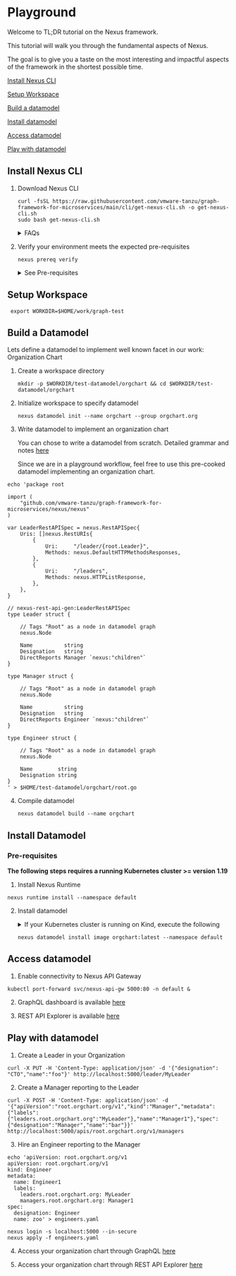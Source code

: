 # Playground

Welcome to TL;DR tutorial on the Nexus framework.

This tutorial will walk you through the fundamental aspects of Nexus.

The goal is to give you a taste on the most interesting and impactful aspects of the framework in the shortest possible time.

[Install Nexus CLI](#install-nexus-cli)

[Setup Workspace](#setup-workspace)

[Build a datamodel](#build-a-datamodel)

[Install datamodel](#install-datamodel)

[Access datamodel](#access-datamodel)

[Play with datamodel](#play-with-datamodel)

## Install Nexus CLI 

1. Download Nexus CLI

    ```
    curl -fsSL https://raw.githubusercontent.com/vmware-tanzu/graph-framework-for-microservices/main/cli/get-nexus-cli.sh -o get-nexus-cli.sh
    sudo bash get-nexus-cli.sh
    ```
    <details><summary>FAQs</summary>
      
      Nexus install without user input	
      ```
       ❯ sudo bash get-nexus-cli.sh --no-prompt
       Downloading Nexus ...
       Version: v0.0.149
       Image repository: gcr.io/nsx-sm/nexus/nexus-cli
       Directory: /usr/local/bin

       Nexus (v0.0.149) installed in /usr/local/bin/nexus
       Run "nexus help" to get started
	```
	
    Nexus install with user customization
	```
	❯ sudo bash get-nexus-cli.sh
         Downloading Nexus ...
         Version: v0.0.149
         Image repository: gcr.io/nsx-sm/nexus/nexus-cli
         Directory: /usr/local/bin

         Would you like to customize installation [y/n]:
         y
         Image repository [gcr.io/nsx-sm/nexus/nexus-cli]:
         Version [v0.0.149]:v0.0.148
         Directory [/usr/local/bin]:
         Nexus (v0.0.148) installed in /usr/local/bin/nexus
         Run "nexus help" to get started
	```
   
    Nexus install with specfic version
	```
	sudo bash get-nexus-cli.sh  -v v0.0.148
	```
	
    Nexus install with specfic version/Image/Directory	
	```
	sudo bash get-nexus-cli.sh -r gcr.io/nsx-sm/nexus/nexus-cli -v v0.0.148 -d /usr/local/bin
	```
    
    </details>
    


2. Verify your environment meets the expected pre-requisites

   ```
   nexus prereq verify
   ```

    <details><summary>See Pre-requisites</summary>

    a. To list all relevant pre-requisites:

        nexus prereq list

    </details>

## Setup Workspace
   ```
	export WORKDIR=$HOME/work/graph-test
   ```

## Build a Datamodel

Lets define a datamodel to implement well known facet in our work: Organization Chart

1. Create a workspace directory
    ```
    mkdir -p $WORKDIR/test-datamodel/orgchart && cd $WORKDIR/test-datamodel/orgchart       
    ```

2. Initialize workspace to specify datamodel
    ```
    nexus datamodel init --name orgchart --group orgchart.org
    ```

3. Write datamodel to implement an organization chart

   You can chose to write a datamodel from scratch. Detailed grammar and notes [here](../../compiler/DSL.md)

   Since we are in a playground workflow, feel free to use this pre-cooked datamodel implementing an organization chart. 

```shell
echo 'package root

import (
	"github.com/vmware-tanzu/graph-framework-for-microservices/nexus/nexus"
)

var LeaderRestAPISpec = nexus.RestAPISpec{
	Uris: []nexus.RestURIs{
		{
			Uri:     "/leader/{root.Leader}",
			Methods: nexus.DefaultHTTPMethodsResponses,
		},
		{
			Uri:     "/leaders",
			Methods: nexus.HTTPListResponse,
		},
	},
}

// nexus-rest-api-gen:LeaderRestAPISpec
type Leader struct {

	// Tags "Root" as a node in datamodel graph
	nexus.Node

	Name          string
	Designation   string
	DirectReports Manager `nexus:"children"`
}

type Manager struct {

	// Tags "Root" as a node in datamodel graph
	nexus.Node

	Name          string
	Designation   string
	DirectReports Engineer `nexus:"children"`
}

type Engineer struct {

	// Tags "Root" as a node in datamodel graph
	nexus.Node

	Name        string
	Designation string
}
' > $HOME/test-datamodel/orgchart/root.go
```

4. Compile datamodel

   ```
   nexus datamodel build --name orgchart
   ```

## Install Datamodel

### Pre-requisites

**The following steps requires a running Kubernetes cluster >= version 1.19**

1. Install Nexus Runtime

```
nexus runtime install --namespace default
```

2. Install datamodel

   <details><summary>If your Kubernetes cluster is running on Kind, execute the following </summary>

   ```
   kind load docker-image orgchart:latest --name <kind cluster name>
   ```
   </details>


   ```
   nexus datamodel install image orgchart:latest --namespace default
   ```

## Access datamodel

1. Enable connectivity to Nexus API Gateway

```
kubectl port-forward svc/nexus-api-gw 5000:80 -n default &
```

2. GraphQL dashboard is available [here](http://localhost:5000/apis/graphql/v1)


3. REST API Explorer is available [here](http://localhost:5000/orgchart.org/docs#/)


## Play with datamodel

1. Create a Leader in your Organization

```shell
curl -X PUT -H 'Content-Type: application/json' -d '{"designation": "CTO","name":"foo"}' http://localhost:5000/leader/MyLeader
```

2. Create a Manager reporting to the Leader

```shell
curl -X POST -H 'Content-Type: application/json' -d '{"apiVersion":"root.orgchart.org/v1","kind":"Manager","metadata":{"labels":{"leaders.root.orgchart.org":"MyLeader"},"name":"Manager1"},"spec":{"designation":"Manager","name":"bar"}}'  http://localhost:5000/apis/root.orgchart.org/v1/managers 
```

3. Hire an Engineer reporting to the Manager

```shell
echo 'apiVersion: root.orgchart.org/v1
apiVersion: root.orgchart.org/v1
kind: Engineer
metadata:
  name: Engineer1
  labels:
    leaders.root.orgchart.org: MyLeader
    managers.root.orgchart.org: Manager1
spec:
  designation: Engineer
  name: zoo' > engineers.yaml
```

```shell
nexus login -s localhost:5000 --in-secure
nexus apply -f engineers.yaml
```

4. Access your organization chart through GraphQL [here](http://localhost:5000/apis/graphql/v1)


3. Access your organization chart through REST API Explorer [here](http://localhost:5000/orgchart.org/docs#/)
